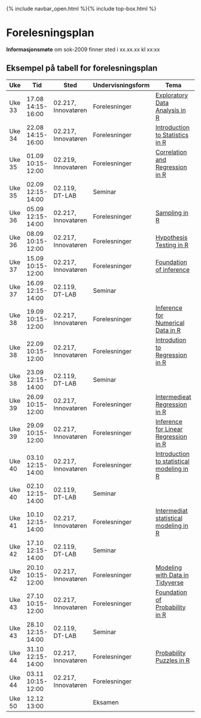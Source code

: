 {% include navbar_open.html %}{% include top-box.html %}
# Forelesningsplan  

**Informasjonsmøte** om sok-2009 finner sted i xx.xx.xx kl xx:xx    


## Eksempel på tabell for forelesningsplan

| Uke | Tid            | Sted            |Undervisningsform | Tema               | Ressurser <img width=200> |
|----|----------------|-----------------|--------------------|--------------------|--------------------|
|Uke 33 |17.08  14:15-16:00  | 02.217, Innovatøren |Forelesninger|[Exploratory Data Analysis in R](https://app.datacamp.com/learn/courses/exploratory-data-analysis-in-r)| [Forelesning 1](01side.md){:target="blank"} |
|Uke 34 |22.08  14:15-16:00  | 02.217, Innovatøren |Forelesninger|[Introduction to Statistics in R](https://app.datacamp.com/learn/courses/introduction-to-statistics-in-r)| [Forelesning 2](01side.md){:target="blank"} |
|Uke 35 |01.09  10:15-12:00  | 02.219, Innovatøren |Forelesninger|[Correlation and Regression in R](https://app.datacamp.com/learn/courses/correlation-and-regression-in-r)| [Forelesning 3](01side.md){:target="blank"} |   
|Uke 35 |02.09  12:15-14:00  | 02.119, DT-LAB |Seminar|| [Seminar 1](01side.md){:target="blank"} |  
|Uke 36 |05.09  12:15-14:00  | 02.217, Innovatøren |Forelesninger|[Sampling in R](https://app.datacamp.com/learn/courses/sampling-in-r)| [Forelesning 4](01side.md){:target="blank"} |  
|Uke 36 |08.09  10:15-12:00  | 02.217, Innovatøren |Forelesninger|[Hypothesis Testing in R](https://app.datacamp.com/learn/courses/hypothesis-testing-in-r)| [Forelesning 5](01side.md){:target="blank"} |  
|Uke 37 |15.09  10:15-12:00  | 02.217, Innovatøren |Forelesninger|[Foundation of inference](https://app.datacamp.com/learn/courses/foundations-of-inference-in-r)| [Forelesning 6](01side.md){:target="blank"} |  
|Uke 37 |16.09  12:15-14:00  | 02.119, DT-LAB |Seminar|| [Seminar 2](01side.md){:target="blank"} |  
|Uke 38 |19.09  10:15-12:00  | 02.217, Innovatøren |Forelesninger|[Inference for Numerical Data in R](https://app.datacamp.com/learn/courses/inference-for-numerical-data-in-r)| [Forelesning 7](01side.md){:target="blank"} |  
|Uke 38 |22.09  10:15-12:00  | 02.217, Innovatøren |Forelesninger|[Introdution to Regression in R](https://app.datacamp.com/learn/courses/introduction-to-regression-in-r)| [Forelesning 8](01side.md){:target="blank"} |  
|Uke 38 |23.09  12:15-14:00  | 02.119, DT-LAB |Seminar|| [Seminar 3](01side.md){:target="blank"} |  
|Uke 39 |26.09  10:15-12:00  | 02.217, Innovatøren |Forelesninger|[Intermedieat Regression in R](https://app.datacamp.com/learn/courses/intermediate-regression-in-r)| [Forelesning 9](01side.md){:target="blank"} |  
|Uke 39 |29.09  10:15-12:00  | 02.217, Innovatøren |Forelesninger|[Inference for Linear Regression in R](https://app.datacamp.com/learn/courses/inference-for-linear-regression-in-r)| [Forelesning 10](01side.md){:target="blank"} |  
|Uke 40 |03.10  12:15-14:00  | 02.217, Innovatøren |Forelesninger|[Introduction to statistical modeling in R](https://app.datacamp.com/learn/courses/introduction-to-statistical-modeling-in-r)| [Forelesning 11](01side.md){:target="blank"} |  
|Uke 40 |02.10  12:15-14:00  | 02.119, DT-LAB |Seminar|| [Seminar 4](01side.md){:target="blank"} |  
|Uke 41 |10.10  12:15-14:00  | 02.217, Innovatøren |Forelesninger|[Intermediat statistical modeling in R](https://app.datacamp.com/learn/courses/intermediate-statistical-modeling-in-r)| [Forelesning 12](01side.md){:target="blank"} |  
|Uke 42 |17.10  12:15-14:00  | 02.119, DT-LAB |Seminar|| [Seminar 5](01side.md){:target="blank"} |  
|Uke 42 |20.10  10:15-12:00  | 02.217, Innovatøren |Forelesninger|[Modeling with Data in Tidyverse](https://app.datacamp.com/learn/courses/modeling-with-data-in-the-tidyverse)| [Forelesning 13](01side.md){:target="blank"} |  
|Uke 43 |27.10  10:15-12:00  | 02.217, Innovatøren |Forelesninger|[Foundation of Probability in R](https://app.datacamp.com/learn/courses/foundations-of-probability-in-r)| [Forelesning 14](01side.md){:target="blank"} |  
|Uke 43 |28.10  12:15-14:00  | 02.119, DT-LAB |Seminar|| [Seminar 6](01side.md){:target="blank"} |  
|Uke 44 |31.10  12:15-14:00  | 02.217, Innovatøren |Forelesninger|[Probability Puzzles in R](https://app.datacamp.com/learn/courses/probability-puzzles-in-r)| [Forelesning 15](01side.md){:target="blank"} |  
|Uke 44 |03.11  10:15-12:00  | 02.217, Innovatøren |Forelesninger|| [Forelesning 16](01side.md){:target="blank"} |  
|Uke 50 |12.12  13:00  |  |Eksamen|| |  
